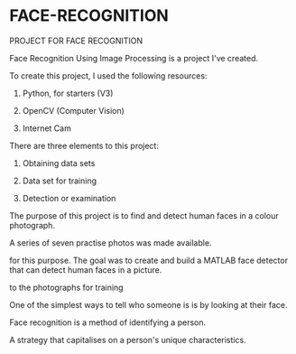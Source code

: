 # FACE-RECOGNITION
PROJECT FOR FACE RECOGNITION

Face Recognition Using Image Processing is a project I've created.





To create this project, I used the following resources:



1) Python, for starters (V3)

2) OpenCV (Computer Vision)

3) Internet Cam



There are three elements to this project:



1) Obtaining data sets

2) Data set for training

2) Detection or examination



The purpose of this project is to find and detect human faces in a colour photograph.



A series of seven practise photos was made available.

for this purpose. The goal was to create and build a MATLAB face detector that can detect human faces in a picture.

to the photographs for training

One of the simplest ways to tell who someone is is by looking at their face.

Face recognition is a method of identifying a person.

A strategy that capitalises on a person's unique characteristics.
